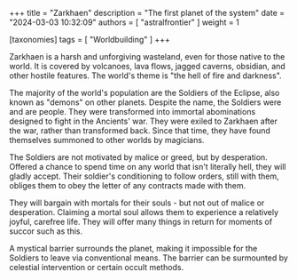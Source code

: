 +++
title = "Zarkhaen"
description = "The first planet of the system"
date = "2024-03-03 10:32:09"
authors = [ "astralfrontier" ]
weight = 1

[taxonomies]
tags = [ "Worldbuilding" ]
+++

Zarkhaen is a harsh and unforgiving wasteland, even for those native to the world.
It is covered by volcanoes, lava flows, jagged caverns, obsidian, and other hostile features.
The world's theme is "the hell of fire and darkness".

<!-- more -->

The majority of the world's population are the Soldiers of the Eclipse, also known as "demons" on other planets.
Despite the name, the Soldiers were and are people.
They were transformed into immortal abominations designed to fight in the Ancients' war.
They were exiled to Zarkhaen after the war, rather than transformed back.
Since that time, they have found themselves summoned to other worlds by magicians.

The Soldiers are not motivated by malice or greed, but by desperation.
Offered a chance to spend time on any world that isn't literally hell,
they will gladly accept.
Their soldier's conditioning to follow orders, still with them,
obliges them to obey the letter of any contracts made with them.

They will bargain with mortals for their souls - but not out of malice or desperation.
Claiming a mortal soul allows them to experience a relatively joyful, carefree life.
They will offer many things in return for moments of succor such as this.

A mystical barrier surrounds the planet, making it impossible for the Soldiers to leave via conventional means.
The barrier can be surmounted by celestial intervention or certain occult methods.